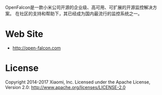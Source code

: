 
OpenFalcon是一款小米公司开源的企业级、高可用、可扩展的开源监控解决方案。
在社区的支持和帮助下，其已经成为国内最流行的监控系统之一。


# Web Site

- http://open-falcon.com


# License

Copyright 2014-2017 Xiaomi, Inc.
Licensed under the Apache License,
Version 2.0:
http://www.apache.org/licenses/LICENSE-2.0
